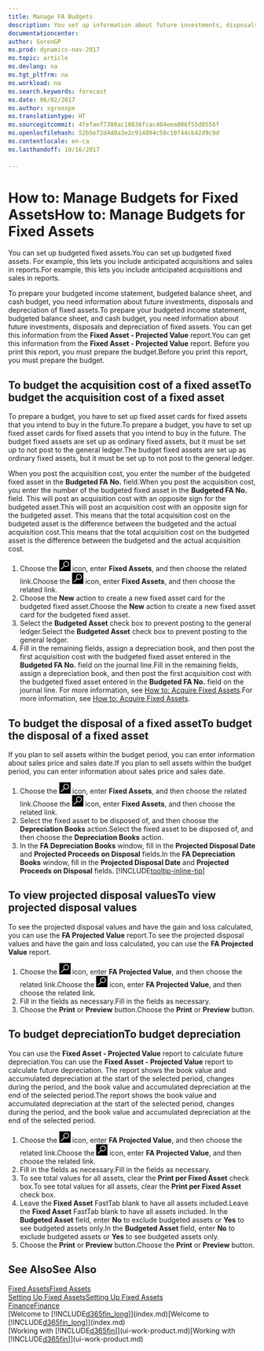 ```yaml
---
title: Manage FA Budgets
description: You set up information about future investments, disposals, and depreciation of fixed assets to help prepare budgets and forecasts.
documentationcenter: 
author: SorenGP
ms.prod: dynamics-nav-2017
ms.topic: article
ms.devlang: na
ms.tgt_pltfrm: na
ms.workload: na
ms.search.keywords: forecast
ms.date: 06/02/2017
ms.author: sgroespe
ms.translationtype: HT
ms.sourcegitcommit: 4fefaef7380ac10836fcac404eea006f55d8556f
ms.openlocfilehash: 52b5e72d4d0a3e2c914894c58c10f44cb42d9c9d
ms.contentlocale: en-ca
ms.lasthandoff: 10/16/2017

---
```

# <a name="how-to-manage-budgets-for-fixed-assets"></a><span data-ttu-id="0f78b-103">How to: Manage Budgets for Fixed Assets</span><span class="sxs-lookup"><span data-stu-id="0f78b-103">How to: Manage Budgets for Fixed Assets</span></span>
<span data-ttu-id="0f78b-104">You can set up budgeted fixed assets.</span><span class="sxs-lookup"><span data-stu-id="0f78b-104">You can set up budgeted fixed assets.</span></span> <span data-ttu-id="0f78b-105">For example, this lets you include anticipated acquisitions and sales in reports.</span><span class="sxs-lookup"><span data-stu-id="0f78b-105">For example, this lets you include anticipated acquisitions and sales in reports.</span></span>  

<span data-ttu-id="0f78b-106">To prepare your budgeted income statement, budgeted balance sheet, and cash budget, you need information about future investments, disposals and depreciation of fixed assets.</span><span class="sxs-lookup"><span data-stu-id="0f78b-106">To prepare your budgeted income statement, budgeted balance sheet, and cash budget, you need information about future investments, disposals and depreciation of fixed assets.</span></span> <span data-ttu-id="0f78b-107">You can get this information from the **Fixed Asset - Projected Value** report.</span><span class="sxs-lookup"><span data-stu-id="0f78b-107">You can get this information from the **Fixed Asset - Projected Value** report.</span></span> <span data-ttu-id="0f78b-108">Before you print this report, you must prepare the budget.</span><span class="sxs-lookup"><span data-stu-id="0f78b-108">Before you print this report, you must prepare the budget.</span></span>  

## <a name="to-budget-the-acquisition-cost-of-a-fixed-asset"></a><span data-ttu-id="0f78b-109">To budget the acquisition cost of a fixed asset</span><span class="sxs-lookup"><span data-stu-id="0f78b-109">To budget the acquisition cost of a fixed asset</span></span>
<span data-ttu-id="0f78b-110">To prepare a budget, you have to set up fixed asset cards for fixed assets that you intend to buy in the future.</span><span class="sxs-lookup"><span data-stu-id="0f78b-110">To prepare a budget, you have to set up fixed asset cards for fixed assets that you intend to buy in the future.</span></span> <span data-ttu-id="0f78b-111">The budget fixed assets are set up as ordinary fixed assets, but it must be set up to not post to the general ledger.</span><span class="sxs-lookup"><span data-stu-id="0f78b-111">The budget fixed assets are set up as ordinary fixed assets, but it must be set up to not post to the general ledger.</span></span>

<span data-ttu-id="0f78b-112">When you post the acquisition cost, you enter the number of the budgeted fixed asset in the **Budgeted FA No.** field.</span><span class="sxs-lookup"><span data-stu-id="0f78b-112">When you post the acquisition cost, you enter the number of the budgeted fixed asset in the **Budgeted FA No.** field.</span></span> <span data-ttu-id="0f78b-113">This will post an acquisition cost with an opposite sign for the budgeted asset.</span><span class="sxs-lookup"><span data-stu-id="0f78b-113">This will post an acquisition cost with an opposite sign for the budgeted asset.</span></span> <span data-ttu-id="0f78b-114">This means that the total acquisition cost on the budgeted asset is the difference between the budgeted and the actual acquisition cost.</span><span class="sxs-lookup"><span data-stu-id="0f78b-114">This means that the total acquisition cost on the budgeted asset is the difference between the budgeted and the actual acquisition cost.</span></span>

1. <span data-ttu-id="0f78b-115">Choose the ![Search for Page or Report](media/ui-search/search_small.png "Search for Page or Report icon") icon, enter **Fixed Assets**, and then choose the related link.</span><span class="sxs-lookup"><span data-stu-id="0f78b-115">Choose the ![Search for Page or Report](media/ui-search/search_small.png "Search for Page or Report icon") icon, enter **Fixed Assets**, and then choose the related link.</span></span>
2. <span data-ttu-id="0f78b-116">Choose the **New** action to create a new fixed asset card for the budgeted fixed asset.</span><span class="sxs-lookup"><span data-stu-id="0f78b-116">Choose the **New** action to create a new fixed asset card for the budgeted fixed asset.</span></span>
3. <span data-ttu-id="0f78b-117">Select the **Budgeted Asset** check box to prevent posting to the general ledger.</span><span class="sxs-lookup"><span data-stu-id="0f78b-117">Select the **Budgeted Asset** check box to prevent posting to the general ledger.</span></span>
4. <span data-ttu-id="0f78b-118">Fill in the remaining fields, assign a depreciation book, and then post the first acquisition cost with the budgeted fixed asset entered in the **Budgeted FA No.** field on the journal line.</span><span class="sxs-lookup"><span data-stu-id="0f78b-118">Fill in the remaining fields, assign a depreciation book, and then post the first acquisition cost with the budgeted fixed asset entered in the **Budgeted FA No.** field on the journal line.</span></span> <span data-ttu-id="0f78b-119">For more information, see [How to: Acquire Fixed Assets](fa-how-acquire.md).</span><span class="sxs-lookup"><span data-stu-id="0f78b-119">For more information, see [How to: Acquire Fixed Assets](fa-how-acquire.md).</span></span>

## <a name="to-budget-the-disposal-of-a-fixed-asset"></a><span data-ttu-id="0f78b-120">To budget the disposal of a fixed asset</span><span class="sxs-lookup"><span data-stu-id="0f78b-120">To budget the disposal of a fixed asset</span></span>
<span data-ttu-id="0f78b-121">If you plan to sell assets within the budget period, you can enter information about sales price and sales date.</span><span class="sxs-lookup"><span data-stu-id="0f78b-121">If you plan to sell assets within the budget period, you can enter information about sales price and sales date.</span></span>

1. <span data-ttu-id="0f78b-122">Choose the ![Search for Page or Report](media/ui-search/search_small.png "Search for Page or Report icon") icon, enter **Fixed Assets**, and then choose the related link.</span><span class="sxs-lookup"><span data-stu-id="0f78b-122">Choose the ![Search for Page or Report](media/ui-search/search_small.png "Search for Page or Report icon") icon, enter **Fixed Assets**, and then choose the related link.</span></span>
2. <span data-ttu-id="0f78b-123">Select the fixed asset to be disposed of, and then choose the **Depreciation Books** action.</span><span class="sxs-lookup"><span data-stu-id="0f78b-123">Select the fixed asset to be disposed of, and then choose the **Depreciation Books** action.</span></span>
3. <span data-ttu-id="0f78b-124">In the **FA Depreciation Books** window, fill in the **Projected Disposal Date** and **Projected Proceeds on Disposal** fields.</span><span class="sxs-lookup"><span data-stu-id="0f78b-124">In the **FA Depreciation Books** window, fill in the **Projected Disposal Date** and **Projected Proceeds on Disposal** fields.</span></span> [!INCLUDE[tooltip-inline-tip](includes/tooltip-inline-tip_md.md)]

## <a name="to-view-projected-disposal-values"></a><span data-ttu-id="0f78b-125">To view projected disposal values</span><span class="sxs-lookup"><span data-stu-id="0f78b-125">To view projected disposal values</span></span>
<span data-ttu-id="0f78b-126">To see the projected disposal values and have the gain and loss calculated, you can use the **FA Projected Value** report.</span><span class="sxs-lookup"><span data-stu-id="0f78b-126">To see the projected disposal values and have the gain and loss calculated, you can use the **FA Projected Value** report.</span></span>

1. <span data-ttu-id="0f78b-127">Choose the ![Search for Page or Report](media/ui-search/search_small.png "Search for Page or Report icon") icon, enter **FA Projected Value**, and then choose the related link.</span><span class="sxs-lookup"><span data-stu-id="0f78b-127">Choose the ![Search for Page or Report](media/ui-search/search_small.png "Search for Page or Report icon") icon, enter **FA Projected Value**, and then choose the related link.</span></span>
2. <span data-ttu-id="0f78b-128">Fill in the fields as necessary.</span><span class="sxs-lookup"><span data-stu-id="0f78b-128">Fill in the fields as necessary.</span></span>
3. <span data-ttu-id="0f78b-129">Choose the **Print** or **Preview** button.</span><span class="sxs-lookup"><span data-stu-id="0f78b-129">Choose the **Print** or **Preview** button.</span></span>

## <a name="to-budget-depreciation"></a><span data-ttu-id="0f78b-130">To budget depreciation</span><span class="sxs-lookup"><span data-stu-id="0f78b-130">To budget depreciation</span></span>
<span data-ttu-id="0f78b-131">You can use the **Fixed Asset - Projected Value** report to calculate future depreciation.</span><span class="sxs-lookup"><span data-stu-id="0f78b-131">You can use the **Fixed Asset - Projected Value** report to calculate future depreciation.</span></span> <span data-ttu-id="0f78b-132">The report shows the book value and accumulated depreciation at the start of the selected period, changes during the period, and the book value and accumulated depreciation at the end of the selected period.</span><span class="sxs-lookup"><span data-stu-id="0f78b-132">The report shows the book value and accumulated depreciation at the start of the selected period, changes during the period, and the book value and accumulated depreciation at the end of the selected period.</span></span>

1. <span data-ttu-id="0f78b-133">Choose the ![Search for Page or Report](media/ui-search/search_small.png "Search for Page or Report icon") icon, enter **FA Projected Value**, and then choose the related link.</span><span class="sxs-lookup"><span data-stu-id="0f78b-133">Choose the ![Search for Page or Report](media/ui-search/search_small.png "Search for Page or Report icon") icon, enter **FA Projected Value**, and then choose the related link.</span></span>
2. <span data-ttu-id="0f78b-134">Fill in the fields as necessary.</span><span class="sxs-lookup"><span data-stu-id="0f78b-134">Fill in the fields as necessary.</span></span>
3. <span data-ttu-id="0f78b-135">To see total values for all assets, clear the **Print per Fixed Asset** check box.</span><span class="sxs-lookup"><span data-stu-id="0f78b-135">To see total values for all assets, clear the **Print per Fixed Asset** check box.</span></span>
4. <span data-ttu-id="0f78b-136">Leave the **Fixed Asset** FastTab blank to have all assets included.</span><span class="sxs-lookup"><span data-stu-id="0f78b-136">Leave the **Fixed Asset** FastTab blank to have all assets included.</span></span> <span data-ttu-id="0f78b-137">In the **Budgeted Asset** field, enter **No** to exclude budgeted assets or **Yes** to see budgeted assets only.</span><span class="sxs-lookup"><span data-stu-id="0f78b-137">In the **Budgeted Asset** field, enter **No** to exclude budgeted assets or **Yes** to see budgeted assets only.</span></span>
5. <span data-ttu-id="0f78b-138">Choose the **Print** or **Preview** button.</span><span class="sxs-lookup"><span data-stu-id="0f78b-138">Choose the **Print** or **Preview** button.</span></span>

## <a name="see-also"></a><span data-ttu-id="0f78b-139">See Also</span><span class="sxs-lookup"><span data-stu-id="0f78b-139">See Also</span></span>
[<span data-ttu-id="0f78b-140">Fixed Assets</span><span class="sxs-lookup"><span data-stu-id="0f78b-140">Fixed Assets</span></span>](fa-manage.md)  
[<span data-ttu-id="0f78b-141">Setting Up Fixed Assets</span><span class="sxs-lookup"><span data-stu-id="0f78b-141">Setting Up Fixed Assets</span></span>](fa-setup.md)  
[<span data-ttu-id="0f78b-142">Finance</span><span class="sxs-lookup"><span data-stu-id="0f78b-142">Finance</span></span>](finance.md)  
<span data-ttu-id="0f78b-143">[Welcome to [!INCLUDE[d365fin_long](includes/d365fin_long_md.md)]](index.md)</span><span class="sxs-lookup"><span data-stu-id="0f78b-143">[Welcome to [!INCLUDE[d365fin_long](includes/d365fin_long_md.md)]](index.md)</span></span>  
<span data-ttu-id="0f78b-144">[Working with [!INCLUDE[d365fin](includes/d365fin_md.md)]](ui-work-product.md)</span><span class="sxs-lookup"><span data-stu-id="0f78b-144">[Working with [!INCLUDE[d365fin](includes/d365fin_md.md)]](ui-work-product.md)</span></span>

